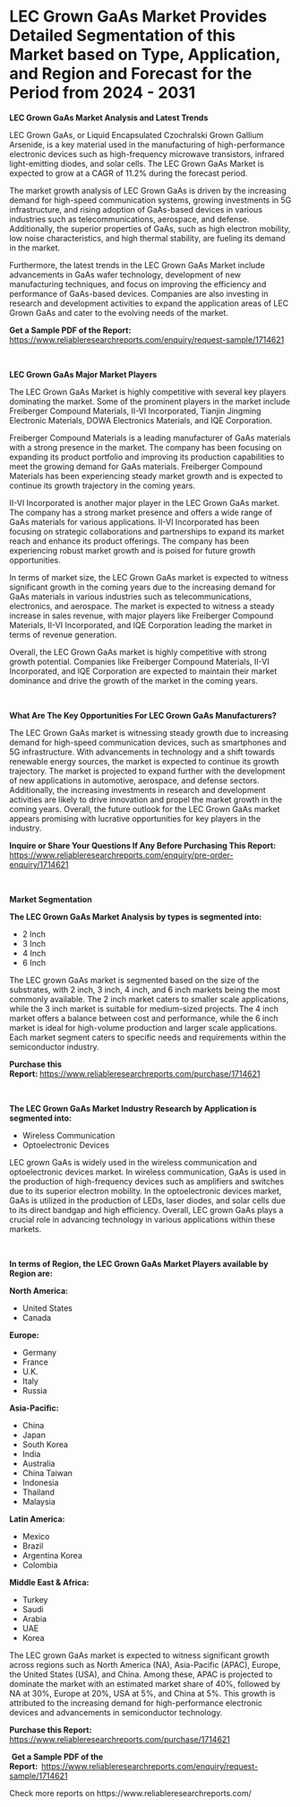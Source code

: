<p><h1>LEC Grown GaAs Market Provides Detailed Segmentation of this Market based on Type, Application, and Region and Forecast for the Period from 2024 - 2031</h1></p><p><strong>LEC Grown GaAs Market Analysis and Latest Trends</strong></p>
<p><p>LEC Grown GaAs, or Liquid Encapsulated Czochralski Grown Gallium Arsenide, is a key material used in the manufacturing of high-performance electronic devices such as high-frequency microwave transistors, infrared light-emitting diodes, and solar cells. The LEC Grown GaAs Market is expected to grow at a CAGR of 11.2% during the forecast period.</p><p>The market growth analysis of LEC Grown GaAs is driven by the increasing demand for high-speed communication systems, growing investments in 5G infrastructure, and rising adoption of GaAs-based devices in various industries such as telecommunications, aerospace, and defense. Additionally, the superior properties of GaAs, such as high electron mobility, low noise characteristics, and high thermal stability, are fueling its demand in the market.</p><p>Furthermore, the latest trends in the LEC Grown GaAs Market include advancements in GaAs wafer technology, development of new manufacturing techniques, and focus on improving the efficiency and performance of GaAs-based devices. Companies are also investing in research and development activities to expand the application areas of LEC Grown GaAs and cater to the evolving needs of the market.</p></p>
<p><strong>Get a Sample PDF of the Report:&nbsp;</strong> <a href="https://www.reliableresearchreports.com/enquiry/request-sample/1714621">https://www.reliableresearchreports.com/enquiry/request-sample/1714621</a></p>
<p>&nbsp;</p>
<p><strong>LEC Grown GaAs Major Market Players</strong></p>
<p><p>The LEC Grown GaAs Market is highly competitive with several key players dominating the market. Some of the prominent players in the market include Freiberger Compound Materials, II-VI Incorporated, Tianjin Jingming Electronic Materials, DOWA Electronics Materials, and IQE Corporation.</p><p>Freiberger Compound Materials is a leading manufacturer of GaAs materials with a strong presence in the market. The company has been focusing on expanding its product portfolio and improving its production capabilities to meet the growing demand for GaAs materials. Freiberger Compound Materials has been experiencing steady market growth and is expected to continue its growth trajectory in the coming years.</p><p>II-VI Incorporated is another major player in the LEC Grown GaAs market. The company has a strong market presence and offers a wide range of GaAs materials for various applications. II-VI Incorporated has been focusing on strategic collaborations and partnerships to expand its market reach and enhance its product offerings. The company has been experiencing robust market growth and is poised for future growth opportunities.</p><p>In terms of market size, the LEC Grown GaAs market is expected to witness significant growth in the coming years due to the increasing demand for GaAs materials in various industries such as telecommunications, electronics, and aerospace. The market is expected to witness a steady increase in sales revenue, with major players like Freiberger Compound Materials, II-VI Incorporated, and IQE Corporation leading the market in terms of revenue generation.</p><p>Overall, the LEC Grown GaAs market is highly competitive with strong growth potential. Companies like Freiberger Compound Materials, II-VI Incorporated, and IQE Corporation are expected to maintain their market dominance and drive the growth of the market in the coming years.</p></p>
<p>&nbsp;</p>
<p><strong>What Are The Key Opportunities For LEC Grown GaAs Manufacturers?</strong></p>
<p><p>The LEC Grown GaAs market is witnessing steady growth due to increasing demand for high-speed communication devices, such as smartphones and 5G infrastructure. With advancements in technology and a shift towards renewable energy sources, the market is expected to continue its growth trajectory. The market is projected to expand further with the development of new applications in automotive, aerospace, and defense sectors. Additionally, the increasing investments in research and development activities are likely to drive innovation and propel the market growth in the coming years. Overall, the future outlook for the LEC Grown GaAs market appears promising with lucrative opportunities for key players in the industry.</p></p>
<p><strong>Inquire or Share Your Questions If Any Before Purchasing This Report:</strong> <a href="https://www.reliableresearchreports.com/enquiry/pre-order-enquiry/1714621">https://www.reliableresearchreports.com/enquiry/pre-order-enquiry/1714621</a></p>
<p>&nbsp;</p>
<p><strong>Market Segmentation</strong></p>
<p><strong>The LEC Grown GaAs Market Analysis by types is segmented into:</strong></p>
<p><ul><li>2 Inch</li><li>3 Inch</li><li>4 Inch</li><li>6 Inch</li></ul></p>
<p><p>The LEC grown GaAs market is segmented based on the size of the substrates, with 2 inch, 3 inch, 4 inch, and 6 inch markets being the most commonly available. The 2 inch market caters to smaller scale applications, while the 3 inch market is suitable for medium-sized projects. The 4 inch market offers a balance between cost and performance, while the 6 inch market is ideal for high-volume production and larger scale applications. Each market segment caters to specific needs and requirements within the semiconductor industry.</p></p>
<p><strong>Purchase this Report:&nbsp;</strong><a href="https://www.reliableresearchreports.com/purchase/1714621">https://www.reliableresearchreports.com/purchase/1714621</a></p>
<p>&nbsp;</p>
<p><strong>The LEC Grown GaAs Market Industry Research by Application is segmented into:</strong></p>
<p><ul><li>Wireless Communication</li><li>Optoelectronic Devices</li></ul></p>
<p><p>LEC grown GaAs is widely used in the wireless communication and optoelectronic devices market. In wireless communication, GaAs is used in the production of high-frequency devices such as amplifiers and switches due to its superior electron mobility. In the optoelectronic devices market, GaAs is utilized in the production of LEDs, laser diodes, and solar cells due to its direct bandgap and high efficiency. Overall, LEC grown GaAs plays a crucial role in advancing technology in various applications within these markets.</p></p>
<p>&nbsp;</p>
<p><strong>In terms of Region, the LEC Grown GaAs Market Players available by Region are:</strong></p>
<p>
    <p> <strong> North America: </strong>
        <ul>
            <li>United States</li>
            <li>Canada</li>
        </ul>
        </p> 
    <p> <strong> Europe: </strong>
        <ul>
            <li>Germany</li>
            <li>France</li>
            <li>U.K.</li>
            <li>Italy</li>
            <li>Russia</li>
        </ul>
        </p> 
    <p> <strong> Asia-Pacific: </strong>
        <ul>
            <li>China</li>
            <li>Japan</li>
            <li>South Korea</li>
            <li>India</li>
            <li>Australia</li>
            <li>China Taiwan</li>
            <li>Indonesia</li>
            <li>Thailand</li>
            <li>Malaysia</li>
        </ul>
        </p> 
    <p> <strong> Latin America: </strong>
        <ul>
            <li>Mexico</li>
            <li>Brazil</li>
            <li>Argentina Korea</li>
            <li>Colombia</li>
        </ul>
        </p> 
    <p> <strong> Middle East & Africa: </strong>
        <ul>
            <li>Turkey</li>
            <li>Saudi</li>
            <li>Arabia</li>
            <li>UAE</li>
            <li>Korea</li>
        </ul>
    </p>
    </p>
<p><p>The LEC grown GaAs market is expected to witness significant growth across regions such as North America (NA), Asia-Pacific (APAC), Europe, the United States (USA), and China. Among these, APAC is projected to dominate the market with an estimated market share of 40%, followed by NA at 30%, Europe at 20%, USA at 5%, and China at 5%. This growth is attributed to the increasing demand for high-performance electronic devices and advancements in semiconductor technology.</p></p>
<p><strong>Purchase this Report: </strong><a href="https://www.reliableresearchreports.com/purchase/1714621">https://www.reliableresearchreports.com/purchase/1714621</a></p>
<p>&nbsp;<strong>Get a Sample PDF of the Report:&nbsp;&nbsp;</strong><a href="https://www.reliableresearchreports.com/enquiry/request-sample/1714621">https://www.reliableresearchreports.com/enquiry/request-sample/1714621</a></p>
<p><strong></strong></p>
<p>Check more reports on https://www.reliableresearchreports.com/</p>